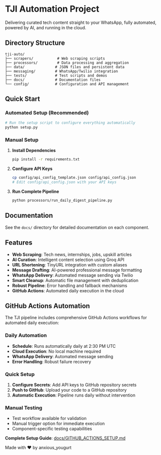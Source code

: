 # TJI Automation Project

Delivering curated tech content straight to your WhatsApp, fully automated, powered by AI, and running in the cloud.
## Directory Structure

```
tji-auto/
├── scrapers/           # Web scraping scripts
├── processors/         # Data processing and aggregation
├── data/              # JSON files and persistent data
├── messaging/         # WhatsApp/Twilio integration
├── tests/             # Test scripts and demos
├── docs/              # Documentation files
└── config/            # Configuration and API management
```

##  Quick Start

### Automated Setup (Recommended)
```bash
# Run the setup script to configure everything automatically
python setup.py
```

### Manual Setup
1. **Install Dependencies**
   ```bash
   pip install -r requirements.txt
   ```

2. **Configure API Keys**
   ```bash
   cp config/api_config_template.json config/api_config.json
   # Edit config/api_config.json with your API keys
   ```

3. **Run Complete Pipeline**
   ```bash
   python processors/run_daily_digest_pipeline.py
   ```

## Documentation

See the `docs/` directory for detailed documentation on each component.

##  Features

-  **Web Scraping**: Tech news, internships, jobs, upskill articles
-  **AI Curation**: Intelligent content selection using Groq API
-  **URL Shortening**: TinyURL integration with custom aliases
-  **Message Drafting**: AI-powered professional message formatting
-  **WhatsApp Delivery**: Automated message sending via Twilio
-  **Smart Cleanup**: Automatic file management with deduplication
-  **Robust Pipeline**: Error handling and fallback mechanisms
-  **GitHub Actions**: Automated daily execution in the cloud

##  GitHub Actions Automation

The TJI pipeline includes comprehensive GitHub Actions workflows for automated daily execution:

### **Daily Automation**
- **Schedule**: Runs automatically daily at 2:30 PM UTC
- **Cloud Execution**: No local machine required
- **WhatsApp Delivery**: Automated message sending
- **Error Handling**: Robust failure recovery

### **Quick Setup**
1. **Configure Secrets**: Add API keys to GitHub repository secrets
2. **Push to GitHub**: Upload your code to a GitHub repository
3. **Automatic Execution**: Pipeline runs daily without intervention

### **Manual Testing**
- Test workflow available for validation
- Manual trigger option for immediate execution
- Component-specific testing capabilities

 **Complete Setup Guide**: [docs/GITHUB_ACTIONS_SETUP.md](docs/GITHUB_ACTIONS_SETUP.md)

Made with ❤️ by anxious_yougurt 

